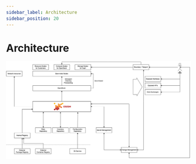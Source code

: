 ```yaml
---
sidebar_label: Architecture
sidebar_position: 20
---
```


# Architecture

![OSISM total overview](./images/osism.drawio.png)
